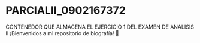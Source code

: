 # PARCIALII_0902167372
CONTENEDOR QUE ALMACENA EL EJERCICIO 1 DEL EXAMEN DE ANALISIS II
¡Bienvenidos a mi repositorio de biografía! :bug:
